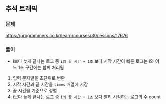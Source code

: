 ## 추석 트래픽
### 문제
https://programmers.co.kr/learn/courses/30/lessons/17676

### 풀이
- i보다 늦게 끝나는 로그 중 ```i의 끝 시간 + 1초``` 보다 시작 시간이 빠른 로그는 i와 어느 1초 구간에는 함께 처리됨
  
1. 입력 문자열을 초단위로 변환
2. 시작 시간과 끝 시간을 ```times``` 배열에 저장
3. 끝 시간을 기준으로 정렬
4. i보다 늦게 끝나는 로그 중 ```i의 끝 시간 + 1초``` 보다 빨리 시작하는 로그의 수 count
